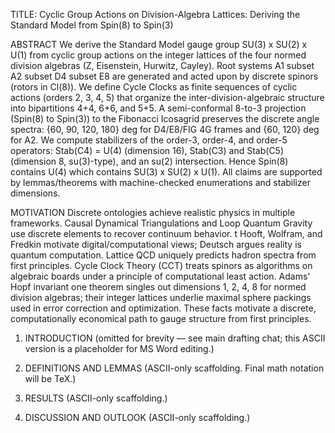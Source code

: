 TITLE: Cyclic Group Actions on Division-Algebra Lattices: Deriving the Standard Model from Spin(8) to Spin(3)

ABSTRACT
We derive the Standard Model gauge group SU(3) x SU(2) x U(1) from cyclic group actions on the integer lattices of the four normed division algebras (Z, Eisenstein, Hurwitz, Cayley). Root systems A1 subset A2 subset D4 subset E8 are generated and acted upon by discrete spinors (rotors in Cl(8)). We define Cycle Clocks as finite sequences of cyclic actions (orders 2, 3, 4, 5) that organize the inter-division-algebraic structure into bipartitions 4+4, 6+6, and 5+5. A semi-conformal 8-to-3 projection (Spin(8) to Spin(3)) to the Fibonacci Icosagrid preserves the discrete angle spectra: {60, 90, 120, 180} deg for D4/E8/FIG 4G frames and {60, 120} deg for A2. We compute stabilizers of the order-3, order-4, and order-5 operators: Stab(C4) = U(4) (dimension 16), Stab(C3) and Stab(C5) (dimension 8, su(3)-type), and an su(2) intersection. Hence Spin(8) contains U(4) which contains SU(3) x SU(2) x U(1). All claims are supported by lemmas/theorems with machine-checked enumerations and stabilizer dimensions.

MOTIVATION
Discrete ontologies achieve realistic physics in multiple frameworks. Causal Dynamical Triangulations and Loop Quantum Gravity use discrete elements to recover continuum behavior. t Hooft, Wolfram, and Fredkin motivate digital/computational views; Deutsch argues reality is quantum computation. Lattice QCD uniquely predicts hadron spectra from first principles. Cycle Clock Theory (CCT) treats spinors as algorithms on algebraic boards under a principle of computational least action. Adams' Hopf invariant one theorem singles out dimensions 1, 2, 4, 8 for normed division algebras; their integer lattices underlie maximal sphere packings used in error correction and optimization. These facts motivate a discrete, computationally economical path to gauge structure from first principles.

1. INTRODUCTION
(omitted for brevity — see main drafting chat; this ASCII version is a placeholder for MS Word editing.)

2. DEFINITIONS AND LEMMAS
(ASCII-only scaffolding. Final math notation will be TeX.)

3. RESULTS
(ASCII-only scaffolding.)

4. DISCUSSION AND OUTLOOK
(ASCII-only scaffolding.)
